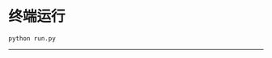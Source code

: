 # 终端运行

```shell
python run.py
```
******************************************************************************************************************************************************************************************************************************************************************************************************************************************************************************************************************************************************************************************************************************************************************************************************************************************************************************************************************************************************************************************************************************************************************************************************************************************